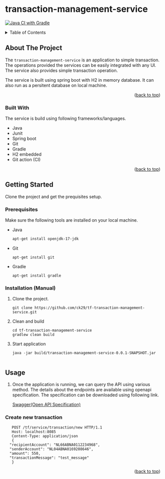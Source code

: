 # transaction-management-service
[![Java CI with Gradle](https://github.com/ck29/tf-transaction-management-service/actions/workflows/gradle.yml/badge.svg)](https://github.com/ck29/tf-transaction-management-service/actions/workflows/gradle.yml)



<!-- TABLE OF CONTENTS -->
<details>
  <summary>Table of Contents</summary>
  <ol>
    <li>
      <a href="#about-the-project">About The Project</a>
      <ul>
        <li><a href="#built-with">Built With</a></li>
      </ul>
    </li>
    <li>
      <a href="#getting-started">Getting Started</a>
      <ul>
        <li><a href="#prerequisites">Prerequisites</a></li>
        <li><a href="##installation-manual">Installation</a></li>
      </ul>
    </li>
    <li><a href="#usage">Usage</a></li>

  </ol>
</details>



<!-- ABOUT THE PROJECT -->
## About The Project

The `transaction-management-service` is an application to simple transaction. The operations provided the services can be easily integrated with any UI.
The service also provides simple transaction operation.

The service is built using spring boot with H2 in memory database. It can also run as a persitent database on local machine.


<p align="right">(<a href="#top">back to top</a>)</p>



### Built With

The service is build using following frameworks/languages.

* Java
* Junit
* Spring boot
* Git
* Gradle
* H2 embedded
* Git action (CI)


<p align="right">(<a href="#top">back to top</a>)</p>



<!-- GETTING STARTED -->
## Getting Started

Clone the project and get the prequisites setup.

### Prerequisites

Make sure the following tools are installed on your local machine.
* Java
  ```sh
  apt-get install openjdk-17-jdk
  ```

* Git
  ```shell
  apt-get install git
  ```

* Gradle
  ```shell
  apt-get install gradle
  ```

### Installation (Manual)
1. Clone the project.
   ```
   git clone https://github.com/ck29/tf-transaction-management-service.git
   ```
2. Clean and build
   ```shell
   cd tf-transaction-management-service
   gradlew clean build
   ```
3. Start application
   ```shell
   java -jar build/transaction-management-service-0.0.1-SNAPSHOT.jar
   ```

   ```

<!-- USAGE EXAMPLES -->
## Usage

1. Once the application is running, we can query the API using various method. The details about the endpoints are available using openapi specification. The specification can be downloaded using following link.

   [Swagger(Open API Specification)](https://github.com/ck29/tf-transaction-management-service/blob/master/data/swagger.yml)


### Create new transaction
```shell
   POST /tf/service/transaction/new HTTP/1.1
   Host: localhost:8085
   Content-Type: application/json
   {
  "recipientAccount": "NL66ABNA0112234968",
  "senderAccount": "NL04ABNA0169208646",
  "amount": 550,
  "transactionMessage": "test_message"
   }
   ```



<p align="right">(<a href="#top">back to top</a>)</p>
